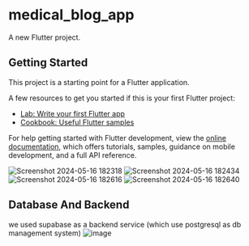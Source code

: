 # medical_blog_app

A new Flutter project.

## Getting Started

This project is a starting point for a Flutter application.

A few resources to get you started if this is your first Flutter project:

- [Lab: Write your first Flutter app](https://docs.flutter.dev/get-started/codelab)
- [Cookbook: Useful Flutter samples](https://docs.flutter.dev/cookbook)

For help getting started with Flutter development, view the
[online documentation](https://docs.flutter.dev/), which offers tutorials,
samples, guidance on mobile development, and a full API reference.


![Screenshot 2024-05-16 182318](https://github.com/omer1998/medical_blog/assets/43358116/e2e5e3f7-a293-4f6d-9b7a-7635146d4c5b)
![Screenshot 2024-05-16 182434](https://github.com/omer1998/medical_blog/assets/43358116/f0df7c59-1e68-4ccd-9efa-2a207a377e37)
![Screenshot 2024-05-16 182616](https://github.com/omer1998/medical_blog/assets/43358116/d17958bb-fd96-4504-9004-84e3f1d89231)
![Screenshot 2024-05-16 182640](https://github.com/omer1998/medical_blog/assets/43358116/16662b51-42db-4b9e-92d4-8d78d15fe177)

## Database And Backend
we used supabase as a backend service (which use postgresql as db management system)
![image](https://github.com/omer1998/medical_blog/assets/43358116/55e5e97d-5529-42f5-a3a7-9b11a4dda840)
